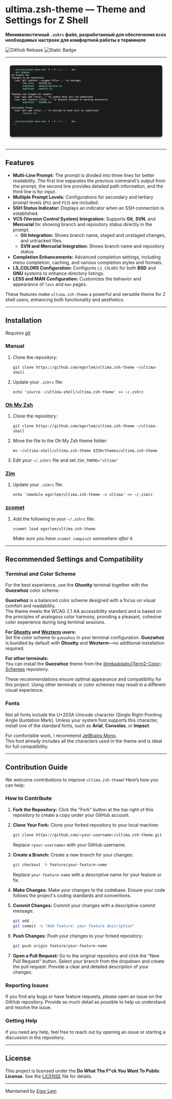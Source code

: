 # ultima.zsh-theme — Theme and Settings for Z Shell

**Минималистичный `.zshrc` файл, разработанный для обеспечения всех необходимых настроек для комфортной работы в терминале**

![GitHub Release](https://img.shields.io/github/v/release/egorlem/ultima.zsh-theme?style=for-the-badge&color=7CD996&labelColor=212121)
![Static Badge](https://img.shields.io/badge/License-WTFPL-blue?style=for-the-badge&labelColor=212121&color=59D9D0&link=https%3A%2F%2Fgithub.com%2Fegorlem%2Fultima.zsh-theme%2Fblob%2Ff8a01d549ee38e720a597f9632ccf7960c7b9c8e%2FLICENSE)

---

![item zsh prompt](https://github.com/egorlem/021011/blob/main/demos/zsh-theme-demo-min.png?raw=true) 

---

## Features

- **Multi-Line Prompt:** The prompt is divided into three lines for better readability. The first line separates the previous command's output from the prompt, the second line provides detailed path information, and the third line is for input.
- **Multiple Prompt Levels:** Configurations for secondary and tertiary prompt levels (`PS2` and `PS3`) are included.
- **SSH Status Indicator:** Displays an indicator when an SSH connection is established.
- **VCS (Version Control System) Integration:** Supports **Git**, **SVN**, and **Mercurial** for showing branch and repository status directly in the prompt.
    - **Git Integration:** Shows branch name, staged and unstaged changes, and untracked files.
    - **SVN and Mercurial Integration:** Shows branch name and repository status.
- **Completion Enhancements:** Advanced completion settings, including menu completion, caching, and various completion styles and formats.
- **LS_COLORS Configuration:** Configures `LS_COLORS` for both **BSD** and **GNU** systems to enhance directory listings.
- **LESS and MAN Configuration:** Customizes the behavior and appearance of `less` and `man` pages.

These features make `ultima.zsh-theme` a powerful and versatile theme for Z shell users, enhancing both functionality and aesthetics.

---

## Installation

_Requires [git](https://git-scm.com/)_

### Manual

1. Clone the repository:

    ```shell
    git clone https://github.com/egorlem/ultima.zsh-theme ~/ultima-shell
    ```
2. Update your `.zshrc` file:

    ```shell
    echo 'source ~/ultima-shell/ultima.zsh-theme' >> ~/.zshrc
    ```

### [Oh My Zsh](https://github.com/ohmyzsh/ohmyzsh)

1. Clone the repository:

    ```shell
    git clone https://github.com/egorlem/ultima.zsh-theme ~/ultima-shell
    ```

2. Move the file to the Oh My Zsh theme folder:

    ```shell
    mv ~/ultima-shell/ultima.zsh-theme $ZSH/themes/ultima.zsh-theme
    ```

3. Edit your `~/.zshrc` file and set `ZSH_THEME="ultima"`

### [Zim](https://github.com/zimfw/zimfw)

1. Update your `.zimrc` file:

    ```shell
    echo 'zmodule egorlem/ultima.zsh-theme -n ultima' >> ~/.zimrc
    ```

### [zcomet](https://github.com/agkozak/zcomet)

1. Add the following to your `~/.zshrc` file:

    ```shell
    zcomet load egorlem/ultima.zsh-theme
    ```

    _Make sure you have `zcomet compinit` somewhere after it._

---

## Recommended Settings and Compatibility

### Terminal and Color Scheme

For the best experience, use the **Ghostty** terminal together with the **Guezwhoz** color scheme.

**Guezwhoz** is a balanced color scheme designed with a focus on visual comfort and readability.  
The theme meets the WCAG 2.1 AA accessibility standard and is based on the principles of analogous color harmony, providing a pleasant, cohesive color experience during long terminal sessions.

**For [Ghostty](https://github.com/ghostty-org/ghostty) and [Wezterm](https://github.com/wezterm/wezterm) users:**  
Set the color scheme to `guezwhoz` in your terminal configuration. **Guezwhoz** is bundled by default with **Ghostty** and **Wezterm**—no additional installation required.

**For other terminals:**  
You can install the **Guezwhoz** theme from the [@mbadolato/iTerm2-Color-Schemes](https://github.com/mbadolato/iTerm2-Color-Schemes) repository.

These recommendations ensure optimal appearance and compatibility for this project. Using other terminals or color schemes may result in a different visual experience.

### Fonts

Not all fonts include the U+203A Unicode character (Single Right-Pointing Angle Quotation Mark). Unless your system font supports this character, install one of the standard fonts, such as **Arial**, **Consolas**, or **Impact**.

For comfortable work, I recommend [JetBrains Mono](https://www.jetbrains.com/lp/mono/).  
This font already includes all the characters used in the theme and is ideal for full compatibility.

---

## Contribution Guide

We welcome contributions to improve `ultima.zsh-theme`! Here’s how you can help:

### How to Contribute

1. **Fork the Repository:** Click the "Fork" button at the top right of this repository to create a copy under your GitHub account.
2. **Clone Your Fork:** Clone your forked repository to your local machine:

    ```bash
    git clone https://github.com/<your-username>/ultima.zsh-theme.git
    ```
    Replace `<your-username>` with your GitHub username.

3. **Create a Branch:** Create a new branch for your changes:

    ```bash
    git checkout -b feature/your-feature-name
    ```
    Replace `your-feature-name` with a descriptive name for your feature or fix.

4. **Make Changes:** Make your changes to the codebase. Ensure your code follows the project's coding standards and conventions.
5. **Commit Changes:** Commit your changes with a descriptive commit message:

    ```bash
    git add .
    git commit -m "Add feature: your feature description"
    ```

6. **Push Changes:** Push your changes to your forked repository:

    ```bash
    git push origin feature/your-feature-name
    ```

7. **Open a Pull Request:** Go to the original repository and click the "New Pull Request" button. Select your branch from the dropdown and create the pull request. Provide a clear and detailed description of your changes.

### Reporting Issues

If you find any bugs or have feature requests, please open an issue on the GitHub repository. Provide as much detail as possible to help us understand and resolve the issue.

### Getting Help

If you need any help, feel free to reach out by opening an issue or starting a discussion in the repository.

---

## License

This project is licensed under the __Do What The F*ck You Want To Public License__. See the [LICENSE](https://github.com/egorlem/ultima.zsh-theme/blob/f8a01d549ee38e720a597f9632ccf7960c7b9c8e/LICENSE) file for details.

---

Maintained by [Egor Lem](https://egorlem.com/)